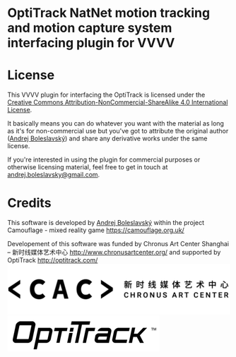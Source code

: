 OptiTrack NatNet motion tracking and motion capture system interfacing plugin for VVVV
=========

# License

This VVVV plugin for interfacing the OptiTrack is licensed under the [Creative Commons Attribution-NonCommercial-ShareAlike 4.0 International License](http://creativecommons.org/licenses/by-nc-sa/4.0/).  

It basically means you can do whatever you want with the material as long as it's for non-commercial use but you've got to attribute the original author ([Andrej Boleslavský](http://github.com/id144)) and share any derivative works under the same license.

If you're interested in using the plugin for commercial purposes or otherwise licensing material, feel free to get in touch at [andrej.boleslavsky@gmail.com](mailto:andrej.boleslavsky@gmail.com).

# Credits
This software is developed by [Andrej Boleslavský](http://id144.org) within the project Camouflage -  mixed reality game https://camouflage.org.uk/
                                                                    
Developement of this software was funded by Chronus Art Center Shanghai – 新时线媒体艺术中心 http://www.chronusartcenter.org/ and supported by OptiTrack http://optitrack.com/
![Chronus Art Center Shanghai – 新时线媒体艺术中心](/images/CAC.png?raw=true)
![OptiTrack!](/images/OptiTrack.png?raw=true)

